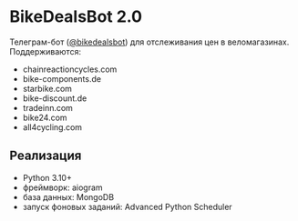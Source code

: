 # BikeDealsBot 2.0
Телеграм-бот ([@bikedealsbot](https://t.me/bikedealsbot)) для отслеживания цен в веломагазинах. Поддерживаются:
* chainreactioncycles.com
* bike-components.de
* starbike.com
* bike-discount.de
* tradeinn.com
* bike24.com
* all4cycling.com

## Реализация
* Python 3.10+
* фреймворк: aiogram
* база данных: MongoDB
* запуск фоновых заданий: Advanced Python Scheduler